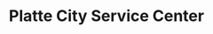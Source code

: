 ---
title: "Platte City Service Center"
url: /platte-city/platte-city-service-center/
shop: car repair
---